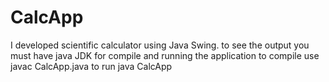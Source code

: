 # CalcApp
I developed scientific calculator using Java Swing.
to see the output 
you must have java JDK for compile and running the application
to compile use javac CalcApp.java
to run java CalcApp
